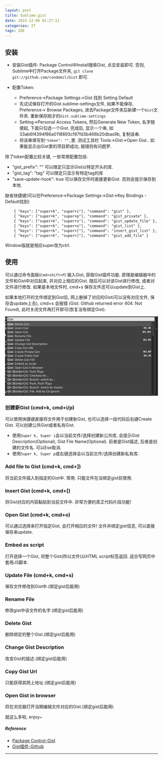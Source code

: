 ```yaml
---
layout: post
title: Sublime:gist
date: 2015-12-06 02:27:11
categories: IT
tags: IDE
---
```


## 安装

- 安装Gist插件: Package Control中Install搜索Gist, 点击安装即可. 否则, Sublime中打开Package文件夹, `git clone git://github.com/condemil/Gist` 即可.

- 配置Token: 
	- Preference->Package Settings->Gist 找到 Setting Default
	- 先试试保存打开的Gist.sublime-settings文件, 如果不能保存, Preference-> Browse Packages, 进去Package文件夹后新建一个`Gist`文件夹. 重新保存刚才的`Gist.sublime-settings`
	- Setting->Personal Access Tokens, 然后Generate New Token, 名字随便起, 下面只勾选一个Gist. 完成后, 显示一个串, 如33ab6f4394f86a0118893cf87fd3b466b20dbas9b, 复制该串. 
	- 将该串填写到`"token": "",`里. 测试工具栏 Tools->Gist->Open Gist.. 如果能显示出Gist里的项目即成功, 报错则有问题罗.

除了token配置比较关键, 一些常用配置包括:

- "gist_prefix": ""  可以限定只显示Gist以特定开头的库.
- "gist_tag": "tag"   可以限定只显示有特定tag的库
- "save-update-hook": true 可以保存文件时直接更新Gist. 否则会提示保存到本地.

缺省快捷键(可以在Preference->Package Settings->Gist->Key Bindings - Default找到)

~~~
	{ "keys": ["super+k", "super+i"], "command": "gist" },
	{ "keys": ["super+k", "super+p"], "command": "gist_private" },
	{ "keys": ["super+k", "super+s"], "command": "gist_update_file" },
	{ "keys": ["super+k", "super+o"], "command": "gist_list" },
	{ "keys": ["super+k", "super+["], "command": "insert_gist_list" },
	{ "keys": ["super+k", "super+]"], "command": "gist_add_file" }
~~~

Window版就是相应super改为ctrl.

## 使用

可以通过命令面板(`Cmd+shift+P`) 输入Gist, 获取Gist插件功能. 原理是编辑器中的文件和Gist中对应起来, 并对应上相应的Gist.  随后可以对该Gist进行修改, 或者对文件进行修改. 如果是本地文件时, cmd+s 保存文件还可以update到Gist上.

如果本地打开的文件绑定到Gist后, 网上删掉了对应的Gist(可以没有对应文件, 保存会update上去), cmd+s 会报错 (Gist: Github returned error 404: Not Found), 此时关闭文件再打开即可(恢复没有绑定Gist).

![](/other/pic/blog-tmp/Sublime-Gist-options.png)

### 创建新Gist (cmd+k, cmd+i/p)

可以使用快捷键直接将文件用于创建新Gist, 也可以选择一段代码后右键Create Gist. 可以创建公共Gist或者私有Gist.

- 使用`Super k, Super i`会以当前文件/选择创建新公共库, 会提示Gist Description(Optional), Gist File Name(Optional). 前者是Gist描述, 后者是创建的文件名. 可以Ese取消.
- 使用`Super k, Super p`或右键选择会以当前文件/选择创建新私有库.

### Add file to Gist (cmd+k, cmd+])

将当前文件插入到指定的Gist中. 常用. 只能文件在没绑定gist前使用.

### Insert Gist (cmd+k, cmd+[)

将Gist对应的内容黏贴到当前文件中. 非常方便的真正代码片段功能! 

### Open Gist (cmd+k, cmd+o)

可以通过选择来打开指定Gist, 会打开相应的文件! 文件并绑定gist信息, 可以直接保存来update.

### Embed as script

打开选择一个Gist, 将整个Gist(所以文件)以HTML script标签返回. 适合写网页中套用JS脚本.

### Update File (cmd+k, cmd+s) 

保存文件修改到Gist中.(绑定gist后能用)

### Rename File

修改gist中该文件的名字.(绑定gist后能用)

### Delete Gist

删除绑定的整个Gist.(绑定gist后能用)

### Change Gist Description

改变Gist的描述.(绑定gist后能用)

### Copy Gist Url 

只能获得其网上地址.(绑定gist后能用)

### Open Gist in browser 

将在浏览器打开当期编辑文件对应的Gist.(绑定gist后能用)


就这么多啦, enjoy~

##### Reference

- [Package Control-Gist](https://packagecontrol.io/packages/Gist)
- [Gist插件-Github](https://github.com/condemil/Gist)


------
